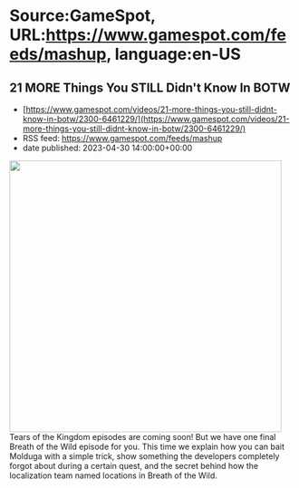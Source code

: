 # Source:GameSpot, URL:https://www.gamespot.com/feeds/mashup, language:en-US

## 21 MORE Things You STILL Didn't Know In BOTW
 - [https://www.gamespot.com/videos/21-more-things-you-still-didnt-know-in-botw/2300-6461229/](https://www.gamespot.com/videos/21-more-things-you-still-didnt-know-in-botw/2300-6461229/)
 - RSS feed: https://www.gamespot.com/feeds/mashup
 - date published: 2023-04-30 14:00:00+00:00

<img height="480" src="https://www.gamespot.com/a/uploads/square_medium/1574/15746725/4129144-xthings25_thumb2.jpg" width="480" /> Tears of the Kingdom episodes are coming soon! But we have one final Breath of the Wild episode for you. This time we explain how you can bait Molduga with a simple trick, show something the developers completely forgot about during a certain quest, and the secret behind how the localization team named locations in Breath of the Wild.

